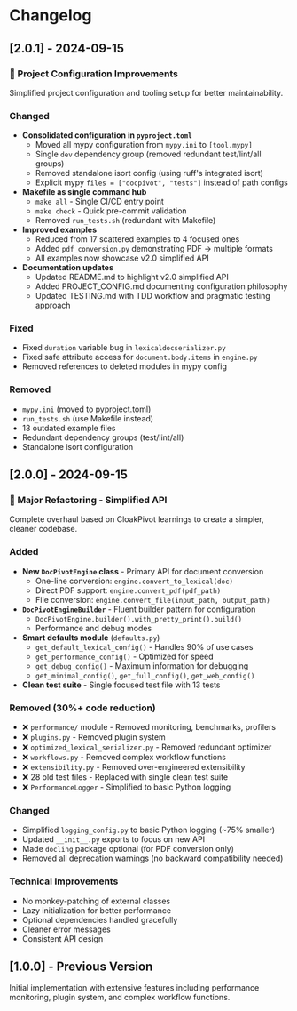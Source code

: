 # Changelog

## [2.0.1] - 2024-09-15

### 🔧 Project Configuration Improvements

Simplified project configuration and tooling setup for better maintainability.

### Changed
- **Consolidated configuration in `pyproject.toml`**
  - Moved all mypy configuration from `mypy.ini` to `[tool.mypy]`
  - Single `dev` dependency group (removed redundant test/lint/all groups)
  - Removed standalone isort config (using ruff's integrated isort)
  - Explicit mypy `files = ["docpivot", "tests"]` instead of path configs
- **Makefile as single command hub**
  - `make all` - Single CI/CD entry point
  - `make check` - Quick pre-commit validation
  - Removed `run_tests.sh` (redundant with Makefile)
- **Improved examples**
  - Reduced from 17 scattered examples to 4 focused ones
  - Added `pdf_conversion.py` demonstrating PDF → multiple formats
  - All examples now showcase v2.0 simplified API
- **Documentation updates**
  - Updated README.md to highlight v2.0 simplified API
  - Added PROJECT_CONFIG.md documenting configuration philosophy
  - Updated TESTING.md with TDD workflow and pragmatic testing approach

### Fixed
- Fixed `duration` variable bug in `lexicaldocserializer.py`
- Fixed safe attribute access for `document.body.items` in `engine.py`
- Removed references to deleted modules in mypy config

### Removed
- `mypy.ini` (moved to pyproject.toml)
- `run_tests.sh` (use Makefile instead)
- 13 outdated example files
- Redundant dependency groups (test/lint/all)
- Standalone isort configuration

## [2.0.0] - 2024-09-15

### 🎉 Major Refactoring - Simplified API

Complete overhaul based on CloakPivot learnings to create a simpler, cleaner codebase.

### Added
- **New `DocPivotEngine` class** - Primary API for document conversion
  - One-line conversion: `engine.convert_to_lexical(doc)`
  - Direct PDF support: `engine.convert_pdf(pdf_path)`
  - File conversion: `engine.convert_file(input_path, output_path)`
- **`DocPivotEngineBuilder`** - Fluent builder pattern for configuration
  - `DocPivotEngine.builder().with_pretty_print().build()`
  - Performance and debug modes
- **Smart defaults module** (`defaults.py`)
  - `get_default_lexical_config()` - Handles 90% of use cases
  - `get_performance_config()` - Optimized for speed
  - `get_debug_config()` - Maximum information for debugging
  - `get_minimal_config()`, `get_full_config()`, `get_web_config()`
- **Clean test suite** - Single focused test file with 13 tests

### Removed (30%+ code reduction)
- ❌ `performance/` module - Removed monitoring, benchmarks, profilers
- ❌ `plugins.py` - Removed plugin system
- ❌ `optimized_lexical_serializer.py` - Removed redundant optimizer
- ❌ `workflows.py` - Removed complex workflow functions
- ❌ `extensibility.py` - Removed over-engineered extensibility
- ❌ 28 old test files - Replaced with single clean test suite
- ❌ `PerformanceLogger` - Simplified to basic Python logging

### Changed
- Simplified `logging_config.py` to basic Python logging (~75% smaller)
- Updated `__init__.py` exports to focus on new API
- Made `docling` package optional (for PDF conversion only)
- Removed all deprecation warnings (no backward compatibility needed)

### Technical Improvements
- No monkey-patching of external classes
- Lazy initialization for better performance
- Optional dependencies handled gracefully
- Cleaner error messages
- Consistent API design

## [1.0.0] - Previous Version

Initial implementation with extensive features including performance monitoring, plugin system, and complex workflow functions.